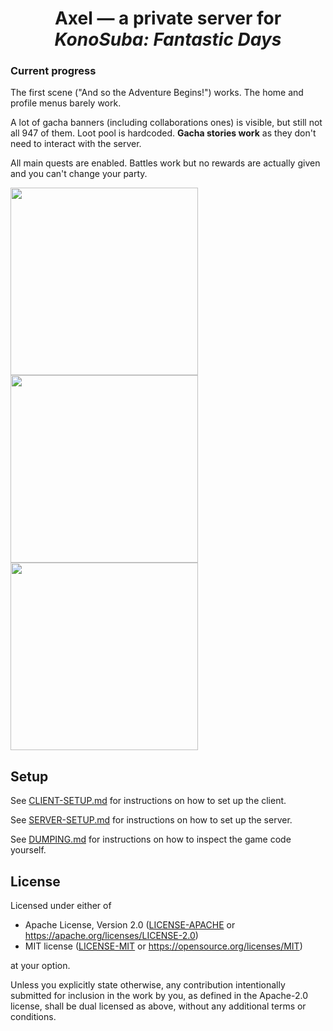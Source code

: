 <div align="center">

# Axel — a private server for *KonoSuba: Fantastic Days*

</div>

### Current progress

The first scene ("And so the Adventure Begins!") works.
The home and profile menus barely work.

A lot of gacha banners (including collaborations ones) is visible, but still not all 947 of them.
Loot pool is hardcoded. **Gacha stories work** as they don't need to interact with the server.

All main quests are enabled.
Battles work but no rewards are actually given and you can't change your party.

<p>
  <img src="https://files.catbox.moe/xvvt4z.png" width="300px">
  <img src="https://files.catbox.moe/x6a55m.png" width="300px">
  <img src="https://files.catbox.moe/ghnpk8.webp" width="300px">
</p>

## Setup

See [CLIENT-SETUP.md](CLIENT-SETUP.md) for instructions on how to set up the client.

See [SERVER-SETUP.md](SERVER-SETUP.md) for instructions on how to set up the server.

See [DUMPING.md](DUMPING.md) for instructions on how to inspect the game code yourself.

## License

Licensed under either of

* Apache License, Version 2.0
  ([LICENSE-APACHE](LICENSE-APACHE) or https://apache.org/licenses/LICENSE-2.0)
* MIT license
  ([LICENSE-MIT](LICENSE-MIT) or https://opensource.org/licenses/MIT)

at your option.

Unless you explicitly state otherwise, any contribution intentionally submitted
for inclusion in the work by you, as defined in the Apache-2.0 license, shall be
dual licensed as above, without any additional terms or conditions.
